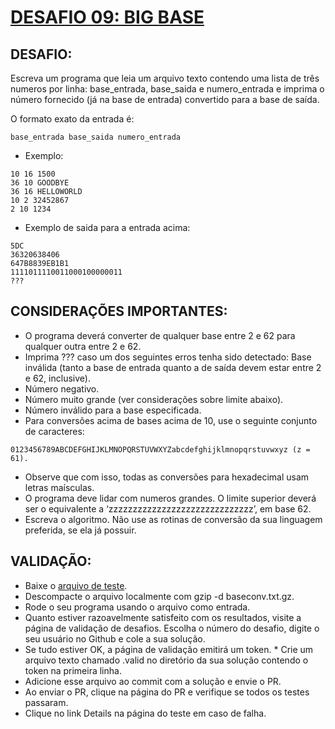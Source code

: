 # [DESAFIO 09: BIG BASE](https://osprogramadores.com/desafios/d09/)

## DESAFIO:
Escreva um programa que leia um arquivo texto contendo uma lista de três numeros por linha: base_entrada, base_saida e numero_entrada e imprima o número fornecido (já na base de entrada) convertido para a base de saída.

O formato exato da entrada é:
```
base_entrada base_saida numero_entrada
```

* Exemplo:
```
10 16 1500
36 10 GOODBYE
36 16 HELLOWORLD
10 2 32452867
2 10 1234
```

* Exemplo de saida para a entrada acima:
```
5DC
36320638406
647B8839EB1B1
1111011110011000100000011
???
```

## CONSIDERAÇÕES IMPORTANTES:
* O programa deverá converter de qualquer base entre 2 e 62 para qualquer outra entre 2 e 62.
* Imprima ??? caso um dos seguintes erros tenha sido detectado:
Base inválida (tanto a base de entrada quanto a de saída devem estar entre 2 e 62, inclusive).
* Número negativo.
* Número muito grande (ver considerações sobre limite abaixo).
* Número inválido para a base especificada.
* Para conversões acima de bases acima de 10, use o seguinte conjunto de caracteres: 
```
0123456789ABCDEFGHIJKLMNOPQRSTUVWXYZabcdefghijklmnopqrstuvwxyz (z = 61). 
```
* Observe que com isso, todas as conversões para hexadecimal usam letras maísculas.
* O programa deve lidar com numeros grandes. O limite superior deverá ser o equivalente a ‘zzzzzzzzzzzzzzzzzzzzzzzzzzzzzz’, em base 62.
* Escreva o algoritmo. Não use as rotinas de conversão da sua linguagem preferida, se ela já possuir.

## VALIDAÇÃO:
* Baixe o [arquivo de teste](https://osprogramadores.com/files/d09/baseconv.txt.gz).
* Descompacte o arquivo localmente com gzip -d baseconv.txt.gz.
* Rode o seu programa usando o arquivo como entrada.
* Quanto estiver razoavelmente satisfeito com os resultados, visite a página de validação de desafios. Escolha o número do desafio, digite o seu usuário no Github e cole a sua solução.
* Se tudo estiver OK, a página de validação emitirá um token. * Crie um arquivo texto chamado .valid no diretório da sua solução contendo o token na primeira linha. 
* Adicione esse arquivo ao commit com a solução e envie o PR.
* Ao enviar o PR, clique na página do PR e verifique se todos os testes passaram. 
* Clique no link Details na página do teste em caso de falha.


